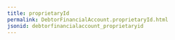 ```yaml
---
title: proprietaryId
permalink: DebtorFinancialAccount.proprietaryId.html
jsonid: debtorfinancialaccount_proprietaryid
---
```

